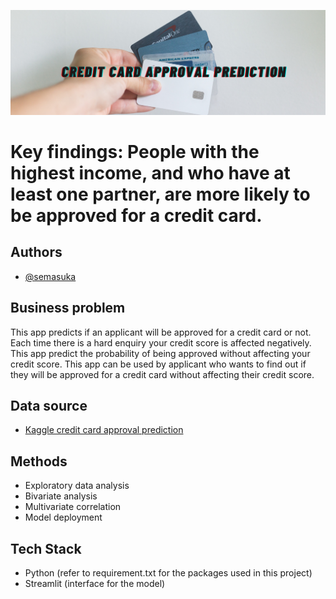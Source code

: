 ![banner](assets/Credit_card_approval_banner.png)

# Key findings: People with the highest income, and who have at least one partner, are more likely to be approved for a credit card.


## Authors

- [@semasuka](https://www.github.com/semasuka)

## Business problem

This app predicts if an applicant will be approved for a credit card or not. Each time there is a hard enquiry your credit score is affected negatively. This app predict the probability of being approved without affecting your credit score. This app can be used by applicant who wants to find out if they will be approved for a credit card without affecting their credit score.

## Data source

- [Kaggle credit card approval prediction](https://www.kaggle.com/rikdifos/credit-card-approval-prediction)

## Methods

- Exploratory data analysis
- Bivariate analysis
- Multivariate correlation
- Model deployment

## Tech Stack

- Python (refer to requirement.txt for the packages used in this project)
- Streamlit (interface for the model)








